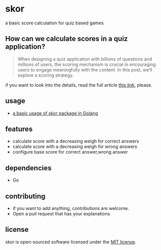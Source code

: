 skor
==============================================
a basic score calculation for quiz based games

## How can we calculate scores in a quiz application?

> When designing a quiz application with billions of questions and millions of users, the scoring mechanism is crucial in encouraging users to engage meaningfully with the content. In this post, we’ll explore a scoring strategy. 

if you want to look into the details, read the full article [this link](https://medium.com/@nurettintopal/how-can-we-calculate-scores-in-a-quiz-application-00b5d3c1b2b2), please.

## usage
* [a basic usage of skor package in Golang](https://github.com/nurettintopal/skor/tree/main/examples)

## features
* calculate score with a decreasing weigh for correct answers
* calculate score with a decreasing weigh for wrong answers
* configure base score for correct answer,wrong answer

## dependencies
* Go

## contributing
* if you want to add anything, contributions are welcome.
* Open a pull request that has your explanations

## license
skor is open-sourced software licensed under the [MIT license](LICENSE).